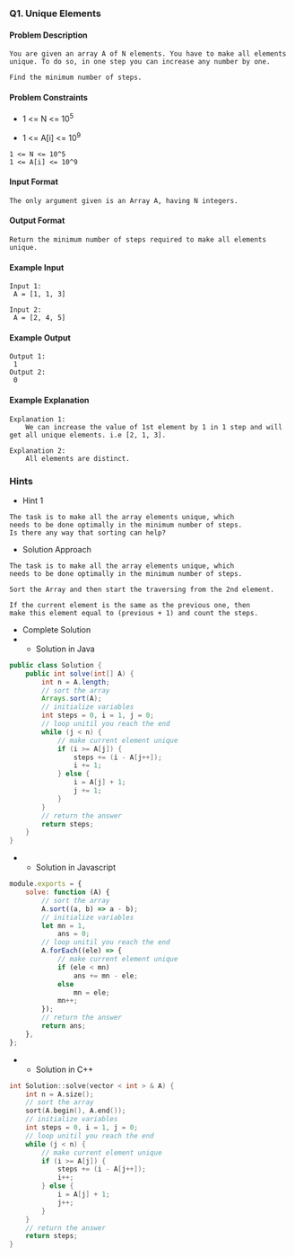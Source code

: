 ### Q1. Unique Elements
#### Problem Description
```text
You are given an array A of N elements. You have to make all elements unique. To do so, in one step you can increase any number by one.

Find the minimum number of steps.
```
#### Problem Constraints
* <p>1 &lt;= N &lt;= 10<sup>5</sup></p>
* <p>1 &lt;= A[i] &lt;= 10<sup>9</sup></p>
```text
1 <= N <= 10^5
1 <= A[i] <= 10^9
```
#### Input Format
```text
The only argument given is an Array A, having N integers.
```
#### Output Format
```text
Return the minimum number of steps required to make all elements unique.
```
#### Example Input
```text
Input 1:
 A = [1, 1, 3]

Input 2:
 A = [2, 4, 5]
```
#### Example Output
```text
Output 1:
 1
Output 2:
 0
```
#### Example Explanation
```text
Explanation 1:
    We can increase the value of 1st element by 1 in 1 step and will get all unique elements. i.e [2, 1, 3].

Explanation 2:
    All elements are distinct.
```
### Hints
* Hint 1
```text
The task is to make all the array elements unique, which 
needs to be done optimally in the minimum number of steps.
Is there any way that sorting can help?
```
* Solution Approach
```text
The task is to make all the array elements unique, which 
needs to be done optimally in the minimum number of steps.

Sort the Array and then start the traversing from the 2nd element.

If the current element is the same as the previous one, then 
make this element equal to (previous + 1) and count the steps.
```
* Complete Solution
* * Solution in Java
```java
public class Solution {
    public int solve(int[] A) {
        int n = A.length;
        // sort the array
        Arrays.sort(A);
        // initialize variables
        int steps = 0, i = 1, j = 0;
        // loop unitil you reach the end
        while (j < n) {
            // make current element unique
            if (i >= A[j]) {
                steps += (i - A[j++]);
                i += 1;
            } else {
                i = A[j] + 1;
                j += 1;
            }
        }
        // return the answer
        return steps;
    }
}
```
* * Solution in Javascript
```javascript
module.exports = {
    solve: function (A) {
        // sort the array
        A.sort((a, b) => a - b);
        // initialize variables
        let mn = 1,
            ans = 0;
        // loop unitil you reach the end
        A.forEach((ele) => {
            // make current element unique
            if (ele < mn) 
                ans += mn - ele;
            else 
                mn = ele;
            mn++;
        });
        // return the answer
        return ans;
    },
};
```
* * Solution in C++
```cpp
int Solution::solve(vector < int > & A) {
    int n = A.size();
    // sort the array
    sort(A.begin(), A.end());
    // initialize variables
    int steps = 0, i = 1, j = 0;
    // loop unitil you reach the end
    while (j < n) {
        // make current element unique
        if (i >= A[j]) {
            steps += (i - A[j++]);
            i++;
        } else {
            i = A[j] + 1;
            j++;
        }
    }
    // return the answer
    return steps;
}
```

